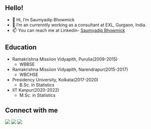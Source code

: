 ## Hello! ##
  
* 👋 Hi, I’m Saumyadip Bhowmick
* 🌱 I’m an currenntly working as a consultant at EXL, Gurgaon, India.
* 📫 You can reach me at Linkedin- [Saumyadip Bhowmick](https://www.linkedin.com/in/saumyadip-bhowmick-446811190/)
  
## Education ##

* Ramakrishna Missiion Vidyapith, Purulia(2009-2015)
  * WBBSE
* Ramakrishna Missiion Vidyapith, Narendrapur(2015-2017)
  * WBCHSE
* Presidency University, Kolkata(2017-2020)
  * B.Sc. in Statistics
* IIT Kanpur(2020-2022)
  * M.Sc. in Statistics
 
 ## Connect with me ##
 <div id="badges">
  <img src="https://img.shields.io/badge/saumyadipbhowmick1gmail.com-D14836?style=for-the-badge&logo=gmail&logoColor=white"/>
  <img src="https://img.shields.io/badge/Saumyadip Bhowmick-blue?style=for-the-badge&logo=linkedin&logoColor=white&?username=Bhow"/>
  <img src="https://img.shields.io/badge/Saumyadip Bhowmick-%231877F2.svg?style=for-the-badge&logo=Facebook&logoColor=white"/>
</div>
